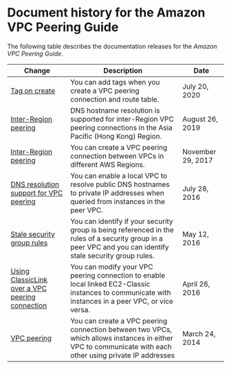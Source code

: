 # Document history for the Amazon VPC Peering Guide<a name="doc-history"></a>

The following table describes the documentation releases for the *Amazon VPC Peering Guide*\.

| Change | Description | Date | 
| --- |--- |--- |
| [Tag on create](#doc-history) | You can add tags when you create a VPC peering connection and route table\. | July 20, 2020 | 
| [Inter\-Region peering](https://docs.aws.amazon.com/vpc/latest/peering/) | DNS hostname resolution is supported for inter\-Region VPC peering connections in the Asia Pacific \(Hong Kong\) Region\. | August 26, 2019 | 
| [Inter\-Region peering](https://docs.aws.amazon.com/vpc/latest/peering/) | You can create a VPC peering connection between VPCs in different AWS Regions\. | November 29, 2017 | 
| [DNS resolution support for VPC peering](https://docs.aws.amazon.com/vpc/latest/peering/working-with-vpc-peering.html#modify-peering-connections) | You can enable a local VPC to resolve public DNS hostnames to private IP addresses when queried from instances in the peer VPC\. | July 28, 2016 | 
| [Stale security group rules](https://docs.aws.amazon.com/vpc/latest/peering/vpc-peering-security-groups.html) | You can identify if your security group is being referenced in the rules of a security group in a peer VPC and you can identify stale security group rules\. | May 12, 2016 | 
| [Using ClassicLink over a VPC peering connection](#doc-history) | You can modify your VPC peering connection to enable local linked EC2\-Classic instances to communicate with instances in a peer VPC, or vice versa\. | April 26, 2016 | 
| [VPC peering](https://docs.aws.amazon.com/vpc/latest/peering/) | You can create a VPC peering connection between two VPCs, which allows instances in either VPC to communicate with each other using private IP addresses | March 24, 2014 | 